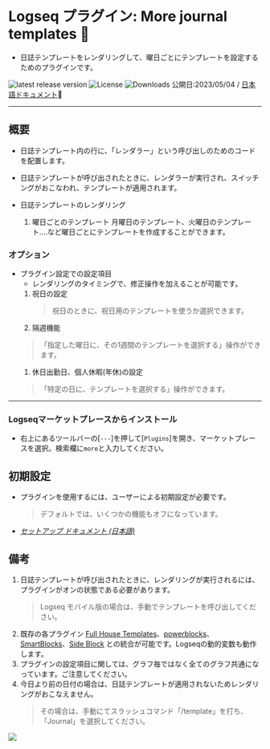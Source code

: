 # Logseq プラグイン: More journal templates 🛌

- 日誌テンプレートをレンダリングして、曜日ごとにテンプレートを設定するためのプラグインです。

[](https://github.com/YU000jp/logseq-plugin-weekdays-and-weekends/releases)![latest release version](https://img.shields.io/github/v/release/YU000jp/logseq-plugin-weekdays-and-weekends) [](https://github.com/YU000jp/logseq-plugin-weekdays-and-weekends/LICENSE)![License](https://img.shields.io/github/license/YU000jp/logseq-plugin-weekdays-and-weekends?color=blue) [](https://github.com/YU000jp/logseq-plugin-weekdays-and-weekends/releases)![Downloads](https://img.shields.io/github/downloads/YU000jp/logseq-plugin-weekdays-and-weekends/total.svg)
 公開日:2023/05/04 /
 [日本語ドキュメント](https://github.com/YU000jp/logseq-plugin-weekdays-and-weekends/wiki/%E6%97%A5%E6%9C%AC%E8%AA%9E%E3%83%89%E3%82%AD%E3%83%A5%E3%83%A1%E3%83%B3%E3%83%88)📝

---

## 概要

- 日誌テンプレート内の行に、「レンダラー」という呼び出しのためのコードを配置します。
- 日誌テンプレートが呼び出されたときに、レンダラーが実行され、スイッチングがおこなわれ、テンプレートが適用されます。

- 日誌テンプレートのレンダリング
  1. 曜日ごとのテンプレート
     月曜日のテンプレート、火曜日のテンプレート....など曜日ごとにテンプレートを作成することができます。

### オプション

- プラグイン設定での設定項目
  - レンダリングのタイミングで、修正操作を加えることが可能です。
  1. 祝日の設定
     > 祝日のときに、祝日用のテンプレートを使うか選択できます。
  1. 隔週機能
    > 「指定した曜日に、その1週間のテンプレートを選択する」操作ができます。
  1. 休日出勤日、個人休暇(年休)の設定
    > 「特定の日に、テンプレートを選択する」操作ができます。

---

### Logseqマーケットプレースからインストール

- 右上にあるツールバーの[`---`]を押して[`Plugins`]を開き、マーケットプレースを選択。検索欄に`more`と入力してください。

## 初期設定

- プラグインを使用するには、ユーザーによる初期設定が必要です。
  > デフォルトでは、いくつかの機能もオフになっています。

- *[セットアップ ドキュメント (日本語)](https://github.com/YU000jp/logseq-plugin-weekdays-and-weekends/wiki/%E6%97%A5%E6%9C%AC%E8%AA%9E%E3%83%89%E3%82%AD%E3%83%A5%E3%83%A1%E3%83%B3%E3%83%88)*

## 備考

1. 日誌テンプレートが呼び出されたときに、レンダリングが実行されるには、プラグインがオンの状態である必要があります。
   > Logseq モバイル版の場合は、手動でテンプレートを呼び出してください。
1. 既存の各プラグイン [Full House Templates](https://github.com/stdword/logseq13-full-house-plugin)、[powerblocks](https://github.com/hkgnp/logseq-powerblocks-plugin)、[SmartBlocks](https://github.com/sawhney17/logseq-smartblocks)、[Side Block](https://github.com/YU000jp/logseq-plugin-side-block) との統合が可能です。Logseqの動的変数も動作します。
1. プラグインの設定項目に関しては、グラフ毎ではなく全てのグラフ共通になっています。ご注意してください。
1. 今日より前の日付の場合は、日誌テンプレートが適用されないためレンダリングがおこなえません。
   > その場合は、手動にてスラッシュコマンド「/template」を打ち、「Journal」を選択してください。

<a href="https://www.buymeacoffee.com/yu000japan"><img src="https://img.buymeacoffee.com/button-api/?text=Buy me a pizza&emoji=🍕&slug=yu000japan&button_colour=FFDD00&font_colour=000000&font_family=Poppins&outline_colour=000000&coffee_colour=ffffff" /></a>
